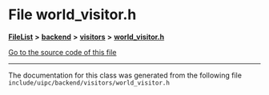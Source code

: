 

# File world\_visitor.h



[**FileList**](files.md) **>** [**backend**](dir_53d62147b82bd29328805b2087bd1012.md) **>** [**visitors**](dir_007753111df00039ee3ec058cc286377.md) **>** [**world\_visitor.h**](world__visitor_8h.md)

[Go to the source code of this file](world__visitor_8h_source.md)





































































------------------------------
The documentation for this class was generated from the following file `include/uipc/backend/visitors/world_visitor.h`

